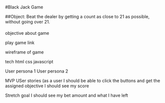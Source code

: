 #Black Jack Game


##Object:
Beat the dealer by getting a count as close to 21 as possible, without going over 21.

####


objective
about game

play game link

wireframe of game

tech
html css javascript 

User persona 1
User persona 2

MVP USer stories (as a user I should be able to click the buttons and get the assigned objective
I should see my score


Stretch goal
I should see my bet amount and what I have left
